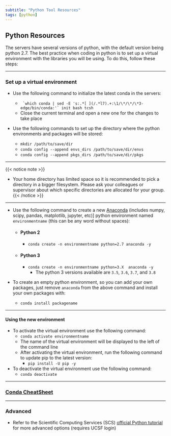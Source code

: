 ```yaml
---
subtitle: "Python Tool Resources"
tags: [python]
---
```


## Python Resources 

The servers have several versions of python, with the default version being python 2.7. The best practice when coding in python is to set up a virtual environment with the libraries you will be using. To do this, follow these steps:

---

### Set up a virtual environment

- Use the following command to initialize the latest conda in the servers:
  - `` `which conda | sed -E 's:.*[ ](/.*l7).+:\1/\*/\*/\*3-edge/bin/conda:'` init bash tcsh``
  - Close the current terminal and open a new one for the changes to take place

- Use the following commands to set up the directory where the python environments and packages will be stored:
  - `mkdir /path/to/save/dir`
  - `conda config --append envs_dirs /path/to/save/dir/envs`
  - `conda config --append pkgs_dirs /path/to/save/dir/pkgs`

---

{{< notice note >}}

- Your home directory has limited space so it is recommended to pick a directory in a bigger filesystem. Please ask your colleagues or supervisor about which specific directories are allocated for your group.
{{< /notice >}}

---

- Use the following command to create a new [Anaconda] (includes numpy, scipy, pandas, matplotlib, jupyter, etc)] python environment named `environmentname` (this can be any word without spaces):

  - #### Python 2
    - `conda create -n environmentname python=2.7 anaconda -y`

  - #### Python 3
    - `conda create -n environmentname python=3.X  anaconda -y`
      - The python 3 versions available are `3.5`, `3.6`, `3.7`, and `3.8`

- To create an empty python environment, so you can add your own packages, just remove `anaconda` from the above command and install your own packages with:
  - `conda install packagename`

---

#### Using the new environment

- To activate the virtual environment use the following command:
  - `conda activate environmentname`
  - The name of the virtual environment will be displayed to the left of the command line
  - After activating the virtual environment, run the following command to update pip to the latest version:
    - `pip install -U pip -y`
- To deactivate the virtual environment use the following command:
  - `conda deactivate`

---

### [Conda CheatSheet][condacheat]

---

### Advanced

- Refer to the Scientific Computing Services (SCS) [official Python tutorial][scspython] for more advanced options (requires UCSF login)

[anaconda]: https://www.anaconda.com/open-source
[condacheat]: /materials/conda-cheatsheet.pdf
[scspython]: https://wiki.radiology.ucsf.edu/bin/view/SCS/Tutorials/PythonIntro/
